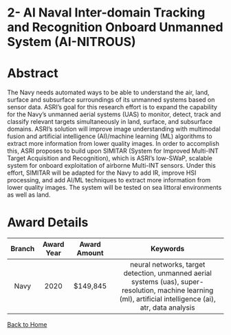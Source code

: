 
2- AI Naval Inter-domain Tracking and Recognition Onboard Unmanned System (AI-NITROUS)
======================================================================================

# Abstract


The Navy needs automated ways to be able to understand the air, land, surface and subsurface surroundings of its unmanned systems based on sensor data. ASRI’s goal for this research effort is to expand the capability for the Navy’s unmanned aerial systems (UAS) to monitor, detect, track and classify relevant targets simultaneously in land, surface, and subsurface domains. ASRI’s solution will improve image understanding with multimodal fusion and artificial intelligence (AI)/machine learning (ML) algorithms to extract more information from lower quality images. In order to accomplish this, ASRI proposes to build upon SIMITAR (System for Improved Multi-INT Target Acquisition and Recognition), which is ASRI’s low-SWaP, scalable system for onboard exploitation of airborne Multi-INT sensors. Under this effort, SIMITAR will be adapted for the Navy to add IR, improve HSI processing, and add AI/ML techniques to extract more information from lower quality images. The system will be tested on sea littoral environments as well as land.  

# Award Details

|Branch|Award Year|Award Amount|Keywords|
| :---: | :---: | :---: | :---: |
|Navy|2020|$149,845|neural networks, target detection, unmanned aerial systems (uas), super-resolution, machine learning (ml), artificial intelligence (ai), atr, data analysis|
  
  


[Back to Home](https://github.com/chrischow/dod_sbir_awards/JH/#2113)